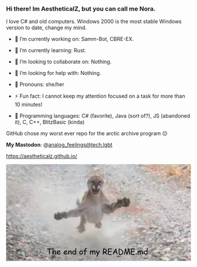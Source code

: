 ### Hi there! Im AestheticalZ, but you can call me Nora.

I love C# and old computers. Windows 2000 is the most stable Windows version to date, change my mind.

- 🔭 I’m currently working on:
Samm-Bot, CBRE-EX.

- 🌱 I’m currently learning:
Rust.

- 👯 I’m looking to collaborate on:
Nothing.

- 🤔 I’m looking for help with:
Nothing.

- 🚻 Pronouns:
she/her

- ⚡ Fun fact:
I cannot keep my attention focused on a task for more than 10 minutes!

- 💾 Programming languages:
C# (favorite), Java (sort of?), JS (abandoned it), C, C++, BlitzBasic (kinda)

GitHub chose my worst ever repo for the arctic archive program 😔

**My Mastodon**: @analog_feelings@tech.lgbt

https://aestheticalz.github.io/

![plinkna](PLINKNAEND.PNG)
